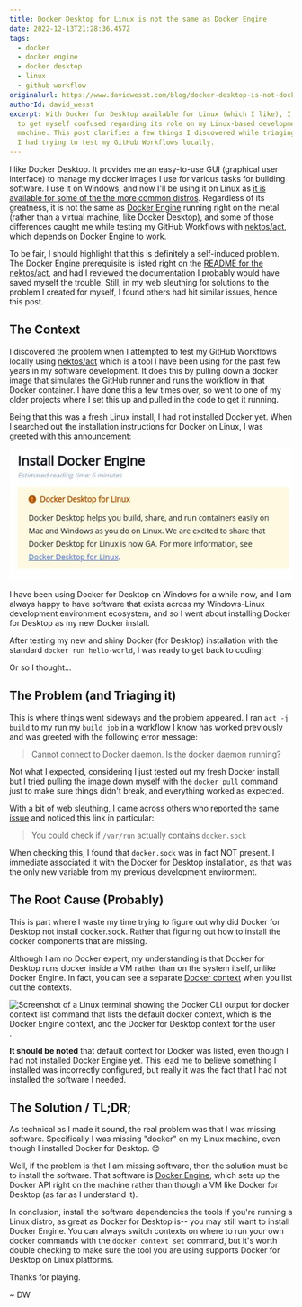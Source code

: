 ```yaml
---
title: Docker Desktop for Linux is not the same as Docker Engine
date: 2022-12-13T21:28:36.457Z
tags:
  - docker
  - docker engine
  - docker desktop
  - linux
  - github workflow
originalurl: https://www.davidwesst.com/blog/docker-desktop-is-not-docker-engine
authorId: david_wesst
excerpt: With Docker for Desktop available for Linux (which I like), I managed
  to get myself confused regarding its role on my Linux-based development
  machine. This post clarifies a few things I discovered while triaging an issue
  I had trying to test my GitHub Workflows locally.
---
```


[1]: https://docs.docker.com/desktop/install/linux-install/
[2]: https://docs.docker.com/engine/
[3]: https://github.com/nektos/act
[4]: https://github.com/nektos/act#necessary-prerequisites-for-running-act 
[5]: https://github.com/nektos/act/issues/1051
[6]: https://docs.docker.com/engine/context/working-with-contexts/

I like Docker Desktop. It provides me an easy-to-use GUI (graphical user interface) to manage my docker images I use for various tasks for building software. I use it on Windows, and now I'll be using it on Linux as [it is available for some of the the more common distros][1]. Regardless of its greatness, it is not the same as [Docker Engine][2] running right on the metal (rather than a virtual machine, like Docker Desktop), and some of those differences caught me while testing my GitHub Workflows with [nektos/act][3], which depends on Docker Engine to work.

To be fair, I should highlight that this is definitely a self-induced problem. The Docker Engine prerequisite is listed right on the  [README for the nektos/act][4], and had I reviewed the documentation I probably would have saved myself the trouble. Still, in my web sleuthing for solutions to the problem I created for myself, I found others had hit similar issues, hence this post.

## The Context

I discovered the problem when I attempted to test my GitHub Workflows locally using [nektos/act][3] which is a tool I have been using for the past few years in my software development. It does this by pulling down a docker image that simulates the GitHub runner and runs the workflow in that Docker container. I have done this a few times over, so went to one of my older projects where I set this up and pulled in the code to get it running.

Being that this was a fresh Linux install, I had not installed Docker yet. When I searched out the installation instructions for Docker on Linux, I was greeted with this announcement:

![Docker documentation page with a banner highlighting that Docker for Desktop now exists for Linux](/images/2022-12-13-docker-desktop-is-not-docker-engine/docker-desktop-for-linux-notice.jpeg)

I have been using Docker for Desktop on Windows for a while now, and I am always happy to have software that exists across my Windows-Linux development environment ecosystem, and so I went about installing Docker for Desktop as my new Docker install.

After testing my new and shiny Docker (for Desktop) installation with the standard `docker run hello-world`, I was ready to get back to coding!

Or so I thought...

## The Problem (and Triaging it)

This is where things went sideways and the problem appeared. I ran `act -j build` to my run my `build job` in a  workflow I know has worked previously and was greeted with the following error message:

> Cannot connect to Docker daemon. Is the docker daemon running?

Not what I expected, considering I just tested out my fresh Docker install, but I tried pulling the image down myself with the `docker pull` command just to make sure things didn't break, and everything worked as expected.

With a bit of web sleuthing, I came across others who [reported the same issue][5] and noticed this link in particular:

> You could check if `/var/run` actually contains `docker.sock` 

When checking this, I found that `docker.sock` was in fact NOT present. I immediate associated it with the Docker for Desktop installation, as that was the only new variable from my previous development environment.

## The Root Cause (Probably)

This is part where I waste my time trying to figure out why did Docker for Desktop not install docker.sock. Rather that figuring out how to install the docker components that are missing.

Although I am no Docker expert, my understanding is that Docker for Desktop runs docker inside a VM rather than on the system itself, unlike Docker Engine. In fact, you can see a separate [Docker context][6] when you list out the contexts.

![Screenshot of a Linux terminal showing the Docker CLI output for docker context list command that lists the default docker context, which is the Docker Engine context, and the Docker for Desktop context for the user](./docker-context-output.jpeg).

**It should be noted** that default context for Docker was listed, even though I had not installed Docker Engine yet. This lead me to believe something I installed was incorrectly configured, but really it was the fact that I had not installed the software I needed.

## The Solution / TL;DR;

As technical as I made it sound, the real problem was that I was missing software. Specifically I was missing "docker" on my Linux machine, even though I installed Docker for Desktop. 😊

Well, if the problem is that I am missing software, then the solution must be to install the software. That software is [Docker Engine][2], which sets up the Docker API right on the machine rather than though a VM like Docker for Desktop (as far as I understand it).

In conclusion, install the software dependencies the tools If you're running a Linux distro, as great as Docker for Desktop is-- you may still want to install Docker Engine. You can always switch contexts on where to run your own docker commands with the `docker context set` command, but it's worth double checking to make sure the tool you are using supports Docker for Desktop on Linux platforms.

Thanks for playing.

~ DW

